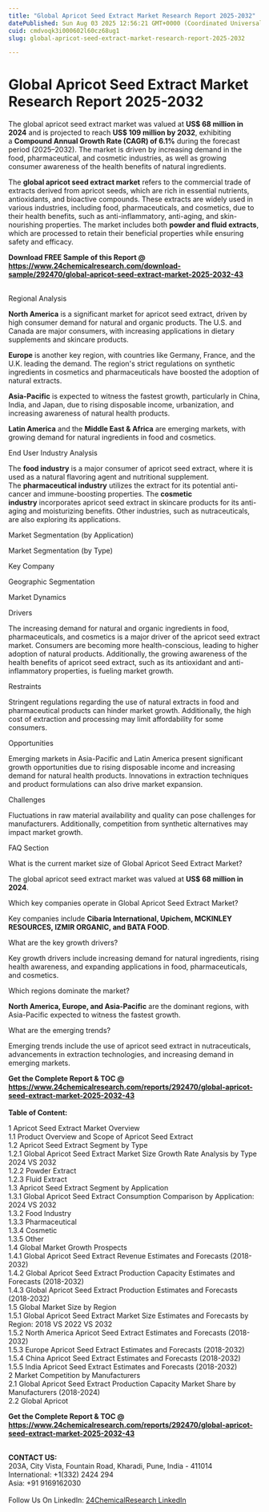 ```yaml
---
title: "Global Apricot Seed Extract Market Research Report 2025-2032"
datePublished: Sun Aug 03 2025 12:56:21 GMT+0000 (Coordinated Universal Time)
cuid: cmdvoqk3i000602l60cz68ug1
slug: global-apricot-seed-extract-market-research-report-2025-2032

---
```


# Global Apricot Seed Extract Market Research Report 2025-2032

<p>The global apricot seed extract market was valued at <strong>US$ 68 million in 2024</strong> and is projected to reach <strong>US$ 109 million by 2032</strong>, exhibiting a <strong>Compound Annual Growth Rate (CAGR) of 6.1%</strong> during the forecast period (2025–2032). The market is driven by increasing demand in the food, pharmaceutical, and cosmetic industries, as well as growing consumer awareness of the health benefits of natural ingredients.</p><p>
</p><p>The <strong>global apricot seed extract market</strong> refers to the commercial trade of extracts derived from apricot seeds, which are rich in essential nutrients, antioxidants, and bioactive compounds. These extracts are widely used in various industries, including food, pharmaceuticals, and cosmetics, due to their health benefits, such as anti-inflammatory, anti-aging, and skin-nourishing properties. The market includes both <strong>powder and fluid extracts</strong>, which are processed to retain their beneficial properties while ensuring safety and efficacy.</p><div><b>Download FREE Sample of this Report @ 
            <a href="https://www.24chemicalresearch.com/download-sample/292470/global-apricot-seed-extract-market-2025-2032-43">
            https://www.24chemicalresearch.com/download-sample/292470/global-apricot-seed-extract-market-2025-2032-43</a></b></div><br><p>
Regional Analysis</p><p>
</p><p><strong>North America</strong> is a significant market for apricot seed extract, driven by high consumer demand for natural and organic products. The U.S. and Canada are major consumers, with increasing applications in dietary supplements and skincare products.</p><p>
</p><p><strong>Europe</strong> is another key region, with countries like Germany, France, and the U.K. leading the demand. The region's strict regulations on synthetic ingredients in cosmetics and pharmaceuticals have boosted the adoption of natural extracts.</p><p>
</p><p><strong>Asia-Pacific</strong> is expected to witness the fastest growth, particularly in China, India, and Japan, due to rising disposable income, urbanization, and increasing awareness of natural health products.</p><p>
</p><p><strong>Latin America</strong> and the <strong>Middle East &amp; Africa</strong> are emerging markets, with growing demand for natural ingredients in food and cosmetics.</p><p>
End User Industry Analysis</p><p>
</p><p>The <strong>food industry</strong> is a major consumer of apricot seed extract, where it is used as a natural flavoring agent and nutritional supplement. The <strong>pharmaceutical industry</strong> utilizes the extract for its potential anti-cancer and immune-boosting properties. The <strong>cosmetic industry</strong> incorporates apricot seed extract in skincare products for its anti-aging and moisturizing benefits. Other industries, such as nutraceuticals, are also exploring its applications.</p><p>
Market Segmentation (by Application)</p><p>
</p><p>
Market Segmentation (by Type)</p><p>
</p><p>
Key Company</p><p>
</p><p>
Geographic Segmentation</p><p>
</p><p>
Market Dynamics</p><p>
Drivers</p><p>
</p><p>The increasing demand for natural and organic ingredients in food, pharmaceuticals, and cosmetics is a major driver of the apricot seed extract market. Consumers are becoming more health-conscious, leading to higher adoption of natural products. Additionally, the growing awareness of the health benefits of apricot seed extract, such as its antioxidant and anti-inflammatory properties, is fueling market growth.</p><p>
Restraints</p><p>
</p><p>Stringent regulations regarding the use of natural extracts in food and pharmaceutical products can hinder market growth. Additionally, the high cost of extraction and processing may limit affordability for some consumers.</p><p>
Opportunities</p><p>
</p><p>Emerging markets in Asia-Pacific and Latin America present significant growth opportunities due to rising disposable income and increasing demand for natural health products. Innovations in extraction techniques and product formulations can also drive market expansion.</p><p>
Challenges</p><p>
</p><p>Fluctuations in raw material availability and quality can pose challenges for manufacturers. Additionally, competition from synthetic alternatives may impact market growth.</p><p>
FAQ Section</p><p>
What is the current market size of Global Apricot Seed Extract Market?</p><p>
</p><p>The global apricot seed extract market was valued at <strong>US$ 68 million in 2024</strong>.</p><p>
Which key companies operate in Global Apricot Seed Extract Market?</p><p>
</p><p>Key companies include <strong>Cibaria International, Upichem, MCKINLEY RESOURCES, IZMIR ORGANIC, and BATA FOOD</strong>.</p><p>
What are the key growth drivers?</p><p>
</p><p>Key growth drivers include increasing demand for natural ingredients, rising health awareness, and expanding applications in food, pharmaceuticals, and cosmetics.</p><p>
Which regions dominate the market?</p><p>
</p><p><strong>North America, Europe, and Asia-Pacific</strong> are the dominant regions, with Asia-Pacific expected to witness the fastest growth.</p><p>
What are the emerging trends?</p><p>
</p><p>Emerging trends include the use of apricot seed extract in nutraceuticals, advancements in extraction technologies, and increasing demand in emerging markets.</p>

<div><b>Get the Complete Report & TOC @ 
            <a href="https://www.24chemicalresearch.com/reports/292470/global-apricot-seed-extract-market-2025-2032-43">
            https://www.24chemicalresearch.com/reports/292470/global-apricot-seed-extract-market-2025-2032-43</a></b></div><br>
            <b>Table of Content:</b><p>1 Apricot Seed Extract Market Overview<br />
    1.1 Product Overview and Scope of Apricot Seed Extract<br />
    1.2 Apricot Seed Extract Segment by Type<br />
        1.2.1 Global Apricot Seed Extract Market Size Growth Rate Analysis by Type 2024 VS 2032<br />
        1.2.2 Powder Extract<br />
        1.2.3 Fluid Extract<br />
    1.3 Apricot Seed Extract Segment by Application<br />
        1.3.1 Global Apricot Seed Extract Consumption Comparison by Application: 2024 VS 2032<br />
        1.3.2 Food Industry<br />
        1.3.3 Pharmaceutical<br />
        1.3.4 Cosmetic<br />
        1.3.5 Other<br />
    1.4 Global Market Growth Prospects<br />
        1.4.1 Global Apricot Seed Extract Revenue Estimates and Forecasts (2018-2032)<br />
        1.4.2 Global Apricot Seed Extract Production Capacity Estimates and Forecasts (2018-2032)<br />
        1.4.3 Global Apricot Seed Extract Production Estimates and Forecasts (2018-2032)<br />
    1.5 Global Market Size by Region<br />
        1.5.1 Global Apricot Seed Extract Market Size Estimates and Forecasts by Region: 2018 VS 2022 VS 2032<br />
        1.5.2 North America Apricot Seed Extract Estimates and Forecasts (2018-2032)<br />
        1.5.3 Europe Apricot Seed Extract Estimates and Forecasts (2018-2032)<br />
        1.5.4 China Apricot Seed Extract Estimates and Forecasts (2018-2032)<br />
        1.5.5 India Apricot Seed Extract Estimates and Forecasts (2018-2032)<br />
2 Market Competition by Manufacturers<br />
    2.1 Global Apricot Seed Extract Production Capacity Market Share by Manufacturers (2018-2024)<br />
    2.2 Global Apricot</p>

<div><b>Get the Complete Report & TOC @ 
            <a href="https://www.24chemicalresearch.com/reports/292470/global-apricot-seed-extract-market-2025-2032-43">
            https://www.24chemicalresearch.com/reports/292470/global-apricot-seed-extract-market-2025-2032-43</a></b></div><br>

<b>CONTACT US:</b><br>
            203A, City Vista, Fountain Road, Kharadi, Pune, India - 411014<br>
            International: +1(332) 2424 294<br>
            Asia: +91 9169162030 <br><br>
            Follow Us On LinkedIn: <a href="https://www.linkedin.com/company/24chemicalresearch/">24ChemicalResearch LinkedIn</a>